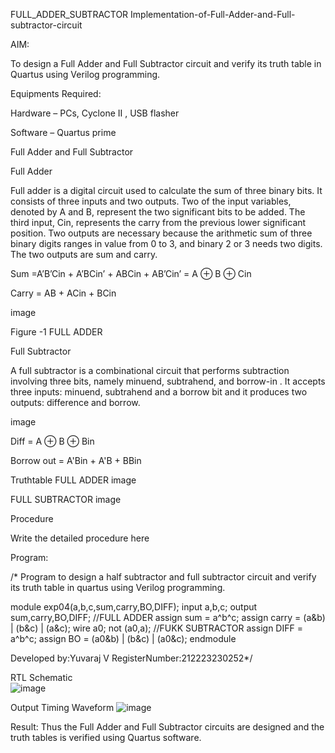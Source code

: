 FULL_ADDER_SUBTRACTOR
Implementation-of-Full-Adder-and-Full-subtractor-circuit

AIM:

To design a Full Adder and Full Subtractor circuit and verify its truth table in Quartus using Verilog programming.

Equipments Required:

Hardware – PCs, Cyclone II , USB flasher

Software – Quartus prime

Full Adder and Full Subtractor

Full Adder

Full adder is a digital circuit used to calculate the sum of three binary bits. It consists of three inputs and two outputs. Two of the input variables, denoted by A and B, represent the two significant bits to be added. The third input, Cin, represents the carry from the previous lower significant position. Two outputs are necessary because the arithmetic sum of three binary digits ranges in value from 0 to 3, and binary 2 or 3 needs two digits. The two outputs are sum and carry.

Sum =A’B’Cin + A’BCin’ + ABCin + AB’Cin’ = A ⊕ B ⊕ Cin

Carry = AB + ACin + BCin

image

Figure -1 FULL ADDER

Full Subtractor

A full subtractor is a combinational circuit that performs subtraction involving three bits, namely minuend, subtrahend, and borrow-in . It accepts three inputs: minuend, subtrahend and a borrow bit and it produces two outputs: difference and borrow.

image

Diff = A ⊕ B ⊕ Bin

Borrow out = A'Bin + A'B + BBin

Truthtable
FULL ADDER image

FULL SUBTRACTOR image

Procedure

Write the detailed procedure here

Program:

/* Program to design a half subtractor and full subtractor circuit and verify its truth table in quartus using Verilog programming.

module exp04(a,b,c,sum,carry,BO,DIFF);
input a,b,c;
output sum,carry,BO,DIFF;
//FULL ADDER
assign sum = a^b^c;
assign carry = (a&b) | (b&c) | (a&c);
wire a0;
not (a0,a);
//FUKK SUBTRACTOR
assign DIFF = a^b^c;
assign BO = (a0&b) | (b&c) | (a0&c);
endmodule

Developed by:Yuvaraj V RegisterNumber:212223230252*/

RTL Schematic  
![image](https://github.com/YuvarajVB/HALF_ADDER_SUBTRACTOR/assets/151488375/91e1e930-8ed9-4d87-aabb-e4464cb4b009)


Output Timing Waveform 
![image](https://github.com/YuvarajVB/HALF_ADDER_SUBTRACTOR/assets/151488375/e9aaefb1-d12e-45e4-ad2f-eec8f10f5f3d)


Result: Thus the Full Adder and Full Subtractor circuits are designed and the truth tables is verified using Quartus software.
